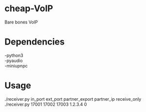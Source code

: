 # cheap-VoIP
Bare bones VoIP

# Dependencies  
-python3  
-pyaudio  
-miniupnpc  

# Usage  
./receiver.py in_port ext_port partner_export partner_ip receive_only  
./receiver.py 17001 17002 17003 1.2.3.4 0  
